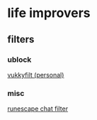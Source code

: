 # life improvers

## filters
### ublock
[vukkyfilt (personal)](https://subscribe.adblockplus.org/?location=https://raw.githubusercontent.com/Vukky123/life-improvers/main/vukkyfilt.txt)
### misc
[runescape chat filter](https://github.com/Vukky123/runescape-chat-filter)
